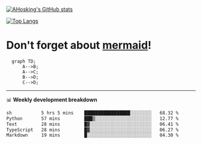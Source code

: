 [![AHosking's GitHub stats](https://github-readme-stats.vercel.app/api?username=ahosking&count_private=true&show_icons=true&theme=onedark&hide_rank=true&include_all_commits=true)](https://github.com/ahosking)

[![Top Langs](https://github-readme-stats.vercel.app/api/top-langs/?username=ahosking&layout=compact&theme=onedark)](https://github.com/ahosking)


# Don't forget about [mermaid](https://github.blog/2022-02-14-include-diagrams-markdown-files-mermaid/)!

```mermaid
  graph TD;
      A-->B;
      A-->C;
      B-->D;
      C-->D;
```
-------

📊 **Weekly development breakdown**

<!--START_SECTION:waka-->

```txt
sh           5 hrs 5 mins    █████████████████░░░░░░░░   68.32 %
Python       57 mins         ███▒░░░░░░░░░░░░░░░░░░░░░   12.77 %
Text         28 mins         █▓░░░░░░░░░░░░░░░░░░░░░░░   06.41 %
TypeScript   28 mins         █▓░░░░░░░░░░░░░░░░░░░░░░░   06.27 %
Markdown     19 mins         █░░░░░░░░░░░░░░░░░░░░░░░░   04.30 %
```

<!--END_SECTION:waka-->
